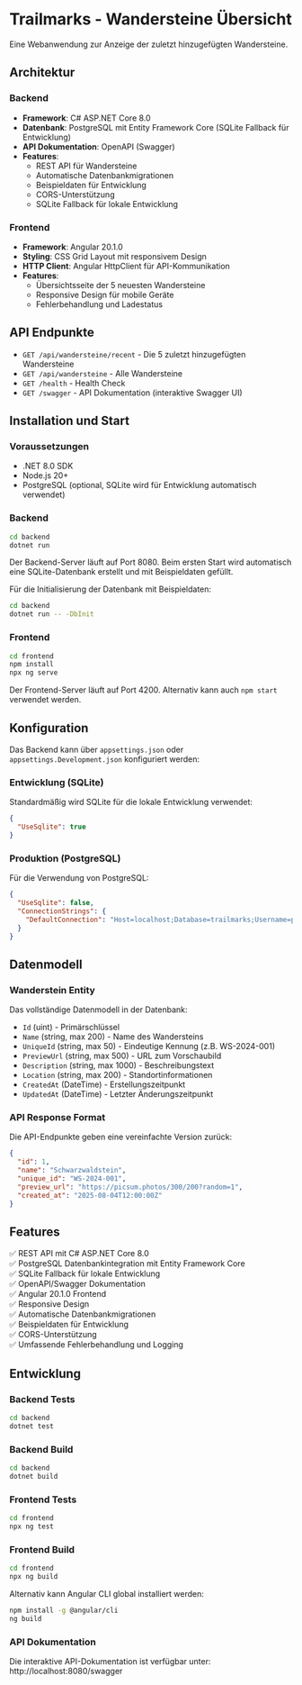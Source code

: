 # Trailmarks - Wandersteine Übersicht

Eine Webanwendung zur Anzeige der zuletzt hinzugefügten Wandersteine.

## Architektur

### Backend
- **Framework**: C# ASP.NET Core 8.0
- **Datenbank**: PostgreSQL mit Entity Framework Core (SQLite Fallback für Entwicklung)
- **API Dokumentation**: OpenAPI (Swagger)
- **Features**: 
  - REST API für Wandersteine
  - Automatische Datenbankmigrationen
  - Beispieldaten für Entwicklung
  - CORS-Unterstützung
  - SQLite Fallback für lokale Entwicklung

### Frontend
- **Framework**: Angular 20.1.0
- **Styling**: CSS Grid Layout mit responsivem Design
- **HTTP Client**: Angular HttpClient für API-Kommunikation
- **Features**:
  - Übersichtsseite der 5 neuesten Wandersteine
  - Responsive Design für mobile Geräte
  - Fehlerbehandlung und Ladestatus

## API Endpunkte

- `GET /api/wandersteine/recent` - Die 5 zuletzt hinzugefügten Wandersteine
- `GET /api/wandersteine` - Alle Wandersteine
- `GET /health` - Health Check
- `GET /swagger` - API Dokumentation (interaktive Swagger UI)

## Installation und Start

### Voraussetzungen
- .NET 8.0 SDK
- Node.js 20+
- PostgreSQL (optional, SQLite wird für Entwicklung automatisch verwendet)

### Backend
```bash
cd backend
dotnet run
```

Der Backend-Server läuft auf Port 8080. Beim ersten Start wird automatisch eine SQLite-Datenbank erstellt und mit Beispieldaten gefüllt.

Für die Initialisierung der Datenbank mit Beispieldaten:
```bash
cd backend
dotnet run -- -DbInit
```

### Frontend
```bash
cd frontend
npm install
npx ng serve
```

Der Frontend-Server läuft auf Port 4200. Alternativ kann auch `npm start` verwendet werden.

## Konfiguration

Das Backend kann über `appsettings.json` oder `appsettings.Development.json` konfiguriert werden:

### Entwicklung (SQLite)
Standardmäßig wird SQLite für die lokale Entwicklung verwendet:
```json
{
  "UseSqlite": true
}
```

### Produktion (PostgreSQL)
Für die Verwendung von PostgreSQL:
```json
{
  "UseSqlite": false,
  "ConnectionStrings": {
    "DefaultConnection": "Host=localhost;Database=trailmarks;Username=postgres;Password=yourpassword"
  }
}
```

## Datenmodell

### Wanderstein Entity
Das vollständige Datenmodell in der Datenbank:
- `Id` (uint) - Primärschlüssel
- `Name` (string, max 200) - Name des Wandersteins
- `UniqueId` (string, max 50) - Eindeutige Kennung (z.B. WS-2024-001)
- `PreviewUrl` (string, max 500) - URL zum Vorschaubild
- `Description` (string, max 1000) - Beschreibungstext
- `Location` (string, max 200) - Standortinformationen
- `CreatedAt` (DateTime) - Erstellungszeitpunkt
- `UpdatedAt` (DateTime) - Letzter Änderungszeitpunkt

### API Response Format
Die API-Endpunkte geben eine vereinfachte Version zurück:
```json
{
  "id": 1,
  "name": "Schwarzwaldstein",
  "unique_id": "WS-2024-001",
  "preview_url": "https://picsum.photos/300/200?random=1",
  "created_at": "2025-08-04T12:00:00Z"
}
```

## Features

✅ REST API mit C# ASP.NET Core 8.0  
✅ PostgreSQL Datenbankintegration mit Entity Framework Core  
✅ SQLite Fallback für lokale Entwicklung  
✅ OpenAPI/Swagger Dokumentation  
✅ Angular 20.1.0 Frontend  
✅ Responsive Design  
✅ Automatische Datenbankmigrationen  
✅ Beispieldaten für Entwicklung  
✅ CORS-Unterstützung  
✅ Umfassende Fehlerbehandlung und Logging  

## Entwicklung

### Backend Tests
```bash
cd backend
dotnet test
```

### Backend Build
```bash
cd backend
dotnet build
```

### Frontend Tests
```bash
cd frontend
npx ng test
```

### Frontend Build
```bash
cd frontend
npx ng build
```

Alternativ kann Angular CLI global installiert werden:
```bash
npm install -g @angular/cli
ng build
```

### API Dokumentation
Die interaktive API-Dokumentation ist verfügbar unter: http://localhost:8080/swagger
